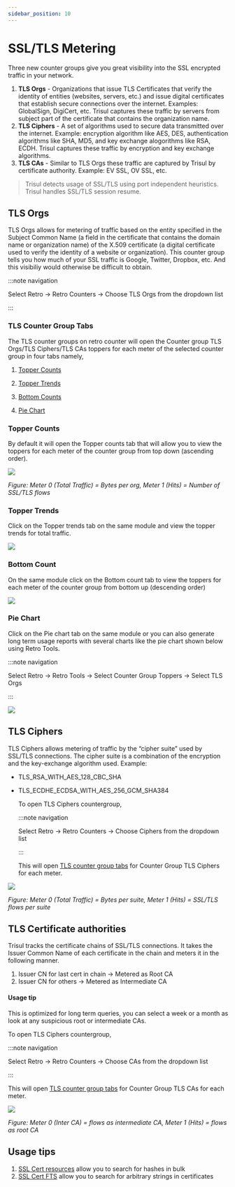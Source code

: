 ```yaml
---
sidebar_position: 10
---
```


# SSL/TLS Metering

Three new counter groups give you great visibility into the SSL
encrypted traffic in your network.

1. **TLS Orgs** - Organizations that issue TLS Certificates that verify the identity of entities (websites, servers, etc.) and issue digital certificates that establish secure connections over the internet. Examples: GlobalSign, DigiCert, etc. Trisul captures these traffic by servers from subject part of the certificate that contains the organization name.
2. **TLS Ciphers** - A set of algorithms used to secure data transmitted over the internet. Example: encryption algorithm like AES, DES, authentication algorithms like SHA, MD5, and key exchange alogorithms like RSA, ECDH. Trisul captures these traffic by encryption and key exchange algorithms.
3. **TLS CAs** - Similar to TLS Orgs these traffic are captured by Trisul by certificate authority. Example: EV SSL, OV SSL, etc.

> Trisul detects usage of SSL/TLS using port independent heuristics.  
> Trisul handles SSL/TLS session resume.

## TLS Orgs

TLS Orgs allows for metering of traffic based on the entity specified in the Subject Common Name (a field in the certificate that contains the domain name or organization name) of the X.509 certificate (a digital certificate used to verify the identity of a website or organization). This counter group tells you how much of your SSL traffic is Google, Twitter, Dropbox, etc. And this visibiliy would otherwise be difficult to obtain.

:::note navigation

Select Retro -\> Retro Counters -\> Choose TLS Orgs from the dropdown
list

:::

### TLS Counter Group Tabs

The TLS counter groups on retro counter will open the Counter group TLS Orgs/TLS Ciphers/TLS CAs toppers for each meter of the selected counter group in four tabs namely,

1) [Topper Counts](/docs/ug/cg/ssl#topper-counts)

2) [Topper Trends](/docs/ug/cg/ssl#topper-trends)

3) [Bottom Counts](/docs/ug/cg/ssl#bottom-count)

4) [Pie Chart](/docs/ug/cg/ssl#pie-chart)

### Topper Counts

By default it will open the Topper counts tab that will allow you to view the toppers for each meter of the counter group from top down (ascending order).

![](images/tlsorgs.png)

*Figure: Meter 0 (Total Traffic) = Bytes per org, Meter 1 (Hits) = Number of
SSL/TLS flows*

### Topper Trends

Click on the Topper trends tab on the same module and view the topper trends for total traffic.

![](images/toppertrenstls.png)

### Bottom Count

On the same module click on the Bottom count tab to view the toppers for each meter of the counter group from bottom up (descending order)

![](images/bottomcounttls.png)

### Pie Chart

Click on the Pie chart tab on the same module or you can also generate long term usage reports with several charts like the pie chart shown below using Retro Tools.

:::note navigation

Select Retro -\> Retro Tools -\> Select Counter Group Toppers -\> Select
TLS Orgs

:::

![](images/tlspiechart.png)

## TLS Ciphers

TLS Ciphers allows metering of traffic by the “cipher suite” used by SSL/TLS connections. The cipher suite is a combination of the encryption and the key-exchange
algorithm used. Example: 

- TLS_RSA_WITH_AES_128_CBC_SHA

- TLS_ECDHE_ECDSA_WITH_AES_256_GCM_SHA384
  
  To open TLS Ciphers countergroup,
  
  :::note navigation
  
  Select Retro -> Retro Counters -> Choose Ciphers from the dropdown
  list
  
  :::
  
  This will open [TLS counter group tabs](/docs/ug/cg/ssl#tls-counter-group-tabs) for Counter Group TLS Ciphers for each meter.

![](images/tlsciphers.png)

*Figure: Meter 0 (Total Traffic) = Bytes per suite, Meter 1 (Hits) = SSL/TLS
flows per suite*

## TLS Certificate authorities

Trisul tracks the certificate chains of SSL/TLS connections. It takes the
Issuer Common Name of each certificate in the chain and meters it in the
following manner.

1. Issuer CN for last cert in chain -\> Metered as Root CA
2. Issuer CN for others -\> Metered as Intermediate CA

#### Usage tip

This is optimized for long term queries, you can select a week or a
month as look at any suspicious root or intermediate CAs.

To open TLS Ciphers countergroup,

:::note navigation

Select Retro -> Retro Counters -> Choose CAs from the dropdown
list

:::

This will open [TLS counter group tabs](/docs/ug/cg/ssl#tls-counter-group-tabs) for Counter Group TLS CAs for each meter.



![](images/tlsca.png)

*Figure: Meter 0 (Inter CA) = flows as intermediate CA, Meter 1 (Hits) = flows as
root CA*

## Usage tips

1. [SSL Cert resources](/docs/ug/resources/sslcerts) allow you to search for hashes in bulk
2. [SSL Cert FTS](/docs/ug/resources/ftsssl) allow you to search for arbitrary strings in certificates
